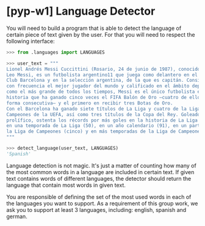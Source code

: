 # [pyp-w1] Language Detector

You will need to build a program that is able to detect the language of certain piece of text given by the user. For that you will need to respect the following interface:

```python
>>> from .languages import LANGUAGES

>>> user_text = """
Lionel Andrés Messi Cuccittini (Rosario, 24 de junio de 1987), conocido como
Leo Messi, es un futbolista argentino11 que juega como delantero en el Fútbol
Club Barcelona y en la selección argentina, de la que es capitán. Considerado
con frecuencia el mejor jugador del mundo y calificado en el ámbito deportivo
como el más grande de todos los tiempos, Messi es el único futbolista en la
historia que ha ganado cinco veces el FIFA Balón de Oro –cuatro de ellos en
forma consecutiva– y el primero en recibir tres Botas de Oro.
Con el Barcelona ha ganado siete títulos de La Liga y cuatro de la Liga de
Campeones de la UEFA, así como tres títulos de la Copa del Rey. Goleador
prolífico, ostenta los récords por más goles en la historia de La Liga (308),
en una temporada de La Liga (50), en un año calendario (91), en un partido de
la Liga de Campeones (cinco) y en más temporadas de la Liga de Campeones (cinco).
"""

>>> detect_language(user_text, LANGUAGES)
'Spanish'
```

Language detection is not magic. It's just a matter of counting how many of the most common words in a language are included in certain text. If given text contains words of different languages, the detector should return the language that contain most words in given text.

You are responsible of defining the set of the most used words in each of the languages you want to support. As a requirement of this group work, we ask you to support at least 3 languages, including: english, spanish and german.
